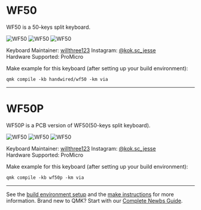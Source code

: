 
# WF50

WF50 is a 50-keys split keyboard.

![WF50](./wf50/img1.png)
![WF50](./wf50/img2.png)
![WF50](./wf50/img3.png)

Keyboard Maintainer: [willthree123](https://github.com/willthree123/) Instagram: [@kok.sc_jesse](https://instagram.com/kok.sc_jesse)  
Hardware Supported: ProMicro

Make example for this keyboard (after setting up your build environment):

    qmk compile -kb handwired/wf50 -km via

---

# WF50P

WF50P is a PCB version of WF50(50-keys split keyboard).

![WF50](./wf50p/v1/img1.png)
![WF50](./wf50p/v1/img2.png)
![WF50](./wf50p/v1/img3.png)

Keyboard Maintainer: [willthree123](https://github.com/willthree123/) Instagram: [@kok.sc_jesse](https://instagram.com/kok.sc_jesse)  
Hardware Supported: ProMicro

Make example for this keyboard (after setting up your build environment):

    qmk compile -kb wf50p -km via
---
See the [build environment setup](https://docs.qmk.fm/#/getting_started_build_tools) and the [make instructions](https://docs.qmk.fm/#/getting_started_make_guide) for more information. Brand new to QMK? Start with our [Complete Newbs Guide](https://docs.qmk.fm/#/newbs).